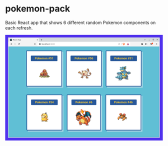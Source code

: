 # pokemon-pack
Basic React app that shows 6 different random Pokemon components on each refresh.

![demo of webapp](./snapshot.png)